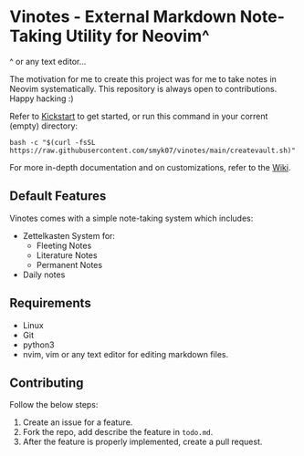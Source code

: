 # Vinotes - External Markdown Note-Taking Utility for Neovim\^

^ or any text editor...

The motivation for me to create this project was for me to take notes in Neovim systematically. This repository is always open to contributions. Happy hacking :)

Refer to [Kickstart](https://github.com/smyk07/vinotes/wiki/1.-Kickstart) to get started, or run this command in your corrent (empty) directory:

```
bash -c "$(curl -fsSL https://raw.githubusercontent.com/smyk07/vinotes/main/createvault.sh)"
```

For more in-depth documentation and on customizations, refer to the [Wiki](https://github.com/smyk07/vinotes/wiki).

## Default Features

Vinotes comes with a simple note-taking system which includes:

- Zettelkasten System for:
  - Fleeting Notes
  - Literature Notes
  - Permanent Notes
- Daily notes

## Requirements

- Linux
- Git
- python3
- nvim, vim or any text editor for editing markdown files.

## Contributing

Follow the below steps:

1. Create an issue for a feature.
2. Fork the repo, add describe the feature in `todo.md`.
3. After the feature is properly implemented, create a pull request.
